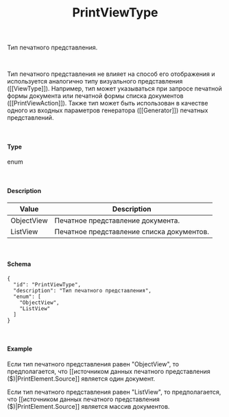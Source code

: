 ﻿---
layout: default
title: PrintViewType
position: 
categories: 
tags: 
---

Тип печатного представления.

   

Тип печатного представления не влияет на способ его отображения и используется аналогично типу визуального представления ([[ViewType]]). Например, тип может указываться при запросе печатной формы документа или печатной формы списка документов ([[PrintViewAction]]). Также тип может быть использован в качестве одного из входных параметров генератора ([[Generator]]) печатных представлений.

   

#### Type

enum

   

#### Description  

|Value|Description|
|-----|-----------|
|ObjectView|Печатное представление документа.|
|ListView|Печатное представление списка документов.|

   

#### Schema

```
{
  "id": "PrintViewType",
  "description": "Тип печатного представления",
  "enum": [
    "ObjectView",
    "ListView"
  ]
}
```

   

#### Example

Если тип печатного представления равен "ObjectView", то предполагается, что [[источником данных печатного представления ($)|PrintElement.Source]] является один документ.

Если тип печатного представления равен "ListView", то предполагается, что [[источником данных печатного представления ($)|PrintElement.Source]] является массив документов.

   

 

